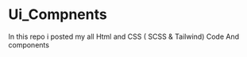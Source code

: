 # Ui_Compnents

In this repo i posted my all Html and CSS ( SCSS &amp; Tailwind) Code 
And components 

